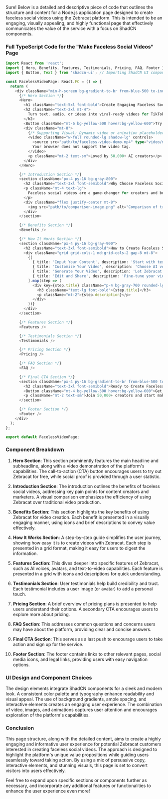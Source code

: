 Sure! Below is a detailed and descriptive piece of code that outlines the structure and content for a Node.js application page designed to create faceless social videos using the Zebracat platform. This is intended to be an engaging, visually appealing, and highly functional page that effectively communicates the value of the service with a focus on ShadCN components.

### Full TypeScript Code for the "Make Faceless Social Videos" Page

```typescript
import React from 'react';
import { Hero, Benefits, Features, Testimonials, Pricing, FAQ, Footer } from './components'; // Importing necessary components
import { Button, Text } from 'shadcn-ui'; // Importing ShadCN UI components

const FacelessVideoPage: React.FC = () => {
  return (
    <div className="min-h-screen bg-gradient-to-br from-blue-500 to-indigo-600 text-white">
      {/* Hero Section */}
      <Hero>
        <h1 className="text-5xl font-bold">Create Engaging Faceless Social Videos in Minutes with AI</h1>
        <h2 className="text-2xl mt-4">
          Turn text, audio, or ideas into viral-ready videos for TikTok, Instagram, and YouTube—no camera or on-screen talent required.
        </h2>
        <Button className="mt-6 bg-yellow-500 hover:bg-yellow-600">Try Zebracat for Free</Button>
        <div className="mt-8">
          {/* Supporting Visual: Dynamic video or animation placeholder */}
          <video className="w-full rounded-lg shadow-lg" controls>
            <source src="path/to/faceless-video-demo.mp4" type="video/mp4" />
            Your browser does not support the video tag.
          </video>
          <p className="mt-2 text-sm">Loved by 50,000+ AI creators</p>
        </div>
      </Hero>

      {/* Introduction Section */}
      <section className="px-4 py-16 bg-gray-800">
        <h2 className="text-3xl font-semibold">Why Choose Faceless Social Videos?</h2>
        <p className="mt-4 text-lg">
          Faceless social videos are a game-changer for creators and businesses who want to maintain privacy, save time, and reduce production costs. With Zebracat’s AI, you can create professional-quality videos without the need for on-camera talent, expensive equipment, or lengthy editing processes.
        </p>
        <div className="flex justify-center mt-8">
          <img src="path/to/comparison-image.png" alt="Comparison of traditional vs. Zebracat video creation" className="rounded-lg shadow-lg" />
        </div>
      </section>

      {/* Benefits Section */}
      <Benefits />

      {/* How It Works Section */}
      <section className="px-4 py-16 bg-gray-900">
        <h2 className="text-3xl font-semibold">How to Create Faceless Social Videos with Zebracat</h2>
        <div className="grid grid-cols-1 md:grid-cols-2 gap-8 mt-8">
          {[
            { title: 'Input Your Content', description: 'Start with text, audio, or a blog post.' },
            { title: 'Customize Your Video', description: 'Choose AI voices, avatars, music, and effects.' },
            { title: 'Generate Your Video', description: 'Let Zebracat’s AI create your video in minutes.' },
            { title: 'Edit and Share', description: 'Fine-tune your video and share it on social media.' }
          ].map(step => (
            <div key={step.title} className="p-4 bg-gray-700 rounded-lg shadow-md">
              <h3 className="text-lg font-bold">{step.title}</h3>
              <p className="mt-2">{step.description}</p>
            </div>
          ))}
        </div>
      </section>

      {/* Features Section */}
      <Features />

      {/* Testimonials Section */}
      <Testimonials />

      {/* Pricing Section */}
      <Pricing />

      {/* FAQ Section */}
      <FAQ />

      {/* Final CTA Section */}
      <section className="px-4 py-16 bg-gradient-to-br from-blue-500 to-indigo-600 text-white">
        <h2 className="text-3xl font-semibold">Ready to Create Faceless Social Videos?</h2>
        <Button className="mt-4 bg-yellow-500 hover:bg-yellow-600">Get Started for Free</Button>
        <p className="mt-2 text-sm">Join 50,000+ creators and start making viral-ready videos today.</p>
      </section>

      {/* Footer Section */}
      <Footer />
    </div>
  );
};

export default FacelessVideoPage;
```

### Component Breakdown

1. **Hero Section**: This section prominently features the main headline and subheadline, along with a video demonstration of the platform's capabilities. The call-to-action (CTA) button encourages users to try out Zebracat for free, while social proof is provided through a user statistic.

2. **Introduction Section**: The introduction outlines the benefits of faceless social videos, addressing key pain points for content creators and marketers. A visual comparison emphasizes the efficiency of using Zebracat over traditional video production.

3. **Benefits Section**: This section highlights the key benefits of using Zebracat for video creation. Each benefit is presented in a visually engaging manner, using icons and brief descriptions to convey value effectively.

4. **How It Works Section**: A step-by-step guide simplifies the user journey, showing how easy it is to create videos with Zebracat. Each step is presented in a grid format, making it easy for users to digest the information.

5. **Features Section**: This dives deeper into specific features of Zebracat, such as AI voices, avatars, and text-to-video capabilities. Each feature is presented in a grid with icons and descriptions for quick understanding.

6. **Testimonials Section**: User testimonials help build credibility and trust. Each testimonial includes a user image (or avatar) to add a personal touch.

7. **Pricing Section**: A brief overview of pricing plans is presented to help users understand their options. A secondary CTA encourages users to explore more about pricing.

8. **FAQ Section**: This addresses common questions and concerns users may have about the platform, providing clear and concise answers.

9. **Final CTA Section**: This serves as a last push to encourage users to take action and sign up for the service.

10. **Footer Section**: The footer contains links to other relevant pages, social media icons, and legal links, providing users with easy navigation options.

### UI Design and Component Choices

The design elements integrate ShadCN components for a sleek and modern look. A consistent color palette and typography enhance readability and visual appeal. The use of background gradients, ample spacing, and interactive elements creates an engaging user experience. The combination of video, images, and animations captures user attention and encourages exploration of the platform's capabilities.

### Conclusion

This page structure, along with the detailed content, aims to create a highly engaging and informative user experience for potential Zebracat customers interested in creating faceless social videos. The approach is designed to highlight the platform's unique value propositions while guiding users seamlessly toward taking action. By using a mix of persuasive copy, interactive elements, and stunning visuals, this page is set to convert visitors into users effectively. 

Feel free to expand upon specific sections or components further as necessary, and incorporate any additional features or functionalities to enhance the user experience even more!